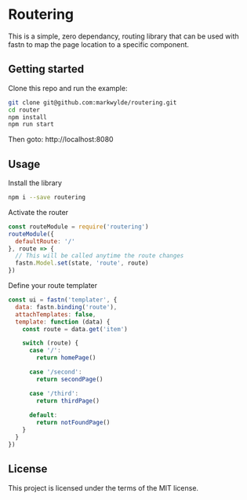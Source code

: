 # Routering
This is a simple, zero dependancy, routing library that can be used with fastn to map the page location to a specific component.

## Getting started
Clone this repo and run the example:

```bash
git clone git@github.com:markwylde/routering.git
cd router
npm install
npm run start
```

Then goto:
http://localhost:8080

## Usage
Install the library
```bash
npm i --save routering
```

Activate the router

```javascript
const routeModule = require('routering')
routeModule({
  defaultRoute: '/'
}, route => {
  // This will be called anytime the route changes
  fastn.Model.set(state, 'route', route)
})
```

Define your route templater

```javascript
const ui = fastn('templater', {
  data: fastn.binding('route'),
  attachTemplates: false,
  template: function (data) {
    const route = data.get('item')

    switch (route) {
      case '/':
        return homePage()

      case '/second':
        return secondPage()

      case '/third':
        return thirdPage()
  
      default:
        return notFoundPage()
    }
  }
})
```

## License
This project is licensed under the terms of the MIT license.
